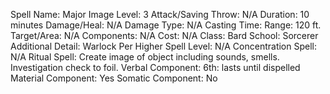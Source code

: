 
Spell Name: Major Image
Level: 3
Attack/Saving Throw: N/A
Duration: 10 minutes
Damage/Heal: N/A
Damage Type: N/A
Casting Time: 
Range: 120 ft.
Target/Area: N/A
Components: N/A
Cost: N/A
Class: Bard
School:  Sorcerer
Additional Detail:  Warlock
Per Higher Spell Level: N/A
Concentration Spell: N/A
Ritual Spell: Create image of object including sounds, smells. Investigation check to foil.
Verbal Component: 6th: lasts until dispelled
Material Component: Yes
Somatic Component: No
